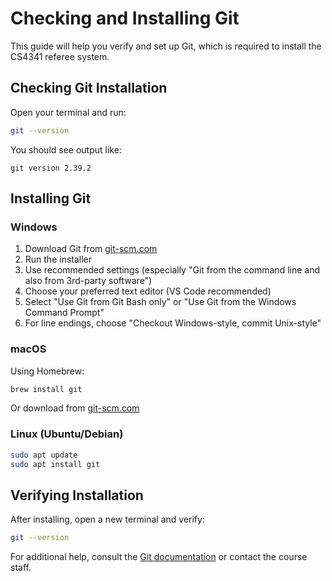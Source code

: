 # Checking and Installing Git

This guide will help you verify and set up Git, which is required to install the CS4341 referee system.

## Checking Git Installation

Open your terminal and run:
```bash
git --version
```

You should see output like:
```
git version 2.39.2
```

## Installing Git

### Windows
1. Download Git from [git-scm.com](https://git-scm.com/download/win)
2. Run the installer
3. Use recommended settings (especially "Git from the command line and also from 3rd-party software")
4. Choose your preferred text editor (VS Code recommended)
5. Select "Use Git from Git Bash only" or "Use Git from the Windows Command Prompt"
6. For line endings, choose "Checkout Windows-style, commit Unix-style"

### macOS
Using Homebrew:
```bash
brew install git
```

Or download from [git-scm.com](https://git-scm.com/download/mac)

### Linux (Ubuntu/Debian)
```bash
sudo apt update
sudo apt install git
```

## Verifying Installation

After installing, open a new terminal and verify:
```bash
git --version
```

For additional help, consult the [Git documentation](https://git-scm.com/doc) or contact the course staff.
